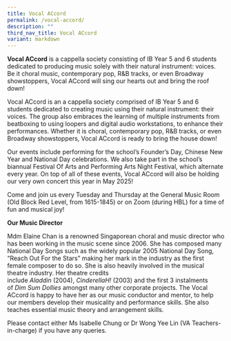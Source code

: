 ```yaml
---
title: Vocal ACcord
permalink: /vocal-accord/
description: ""
third_nav_title: Vocal ACcord
variant: markdown
---
```



**Vocal ACcord** is a cappella society consisting of IB Year 5 and 6 students dedicated to producing music solely with their natural instrument: voices. Be it choral music, contemporary pop, R&B tracks, or even Broadway showstoppers, Vocal ACcord will sing our hearts out and bring the roof down!

Vocal ACcord is an a cappella society comprised of IB Year 5 and 6 students dedicated to creating music using their natural instrument: their voices. The group also embraces the learning of multiple instruments from beatboxing to using loopers and digital audio workstations, to enhance their performances. Whether it is choral, contemporary pop, R&B tracks, or even Broadway showstoppers, Vocal ACcord is ready to bring the house down!

Our events include performing for the school’s Founder’s Day, Chinese New Year and National Day celebrations. We also take part in the school’s biannual Festival Of Arts and Performing Arts Night Festival, which alternate every year. On top of all of these events, Vocal ACcord will also be holding our very own concert this year in May 2025!

Come and join us every Tuesday and Thursday at the General Music Room (Old Block Red Level, from 1615-1845) or on Zoom (during HBL) for a time of fun and musical joy!

**Our Music Director**

Mdm Elaine Chan is a renowned Singaporean choral and music director who has been working in the music scene since 2006. She has composed many National Day Songs such as the widely popular 2005 National Day Song, “Reach Out For the Stars” making her mark in the industry as the first female composer to do so. She is also heavily involved in the musical theatre industry. Her theatre credits include _Aladdin_ (2004), _CinderellaH!_ (2003) and the first 3 instalments of _Dim Sum Dollies_ amongst many other corporate projects. The Vocal ACcord is happy to have her as our music conductor and mentor, to help our members develop their musicality and performance skills. She also teaches essential music theory and arrangement skills.

Please contact either Ms Isabelle Chung or Dr Wong Yee Lin (VA Teachers-in-charge) if you have any queries.